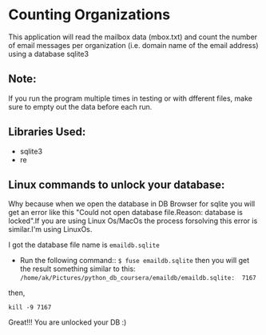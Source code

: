 # Counting Organizations
This application will read the mailbox data (mbox.txt) and count the number of email messages per organization (i.e. domain name of the email address) using a database sqlite3
## Note:
If you run the program multiple times in testing or with dfferent files, make sure to empty out the data before each run. 
## Libraries Used:
* sqlite3
* re
## Linux commands to unlock your database:
Why because when we open the database in DB Browser for sqlite you will get an error like this "Could not open database file.Reason: database is locked".If you are using Linux Os/MacOs the process forsolving this error is similar.I'm using LinuxOs.

I got the database file name is ``emaildb.sqlite``
* Run the following command::
`$ fuse emaildb.sqlite`
then you will get the result something similar to this:
`/home/ak/Pictures/python_db_coursera/emaildb/emaildb.sqlite:  7167`

then,

`kill -9 7167`

Great!!! You are unlocked your DB :)



    
